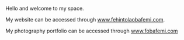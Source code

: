 Hello and welcome to my space.

My website can be accessed through www.fehintolaobafemi.com.

My photography portfolio can be accessed through www.fobafemi.com
<!---
FehintolaObafemi/FehintolaObafemi is a ✨ special ✨ repository because its `README.md` (this file) appears on your GitHub profile.
You can click the Preview link to take a look at your changes.
--->
